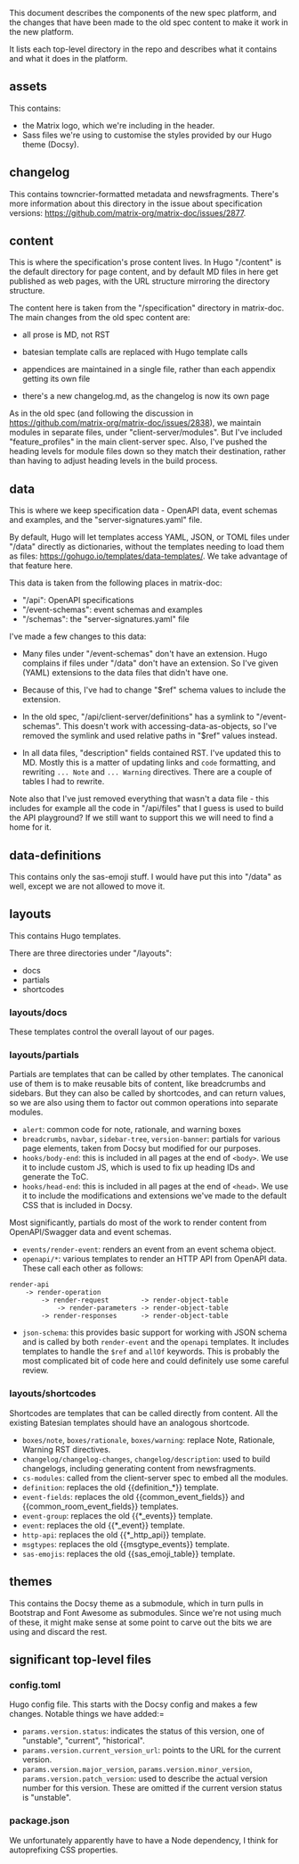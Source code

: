 
This document describes the components of the new spec platform, and the changes that have been made to the old spec content to make it work in the new platform.

It lists each top-level directory in the repo and describes what it contains and what it does in the platform.

## assets

This contains:
* the Matrix logo, which we're including in the header.
* Sass files we're using to customise the styles provided by our Hugo theme (Docsy).

## changelog

This contains towncrier-formatted metadata and newsfragments. There's more information about this directory in the issue about specification versions: https://github.com/matrix-org/matrix-doc/issues/2877.

## content

This is where the specification's prose content lives. In Hugo "/content" is the default directory for page content, and by default MD files in here get published as web pages, with the URL structure mirroring the directory structure.

The content here is taken from the "/specification" directory in matrix-doc.
The main changes from the old spec content are:

* all prose is MD, not RST

* batesian template calls are replaced with Hugo template calls

* appendices are maintained in a single file, rather than each appendix getting its own file

* there's a new changelog.md, as the changelog is now its own page

As in the old spec (and following the discussion in https://github.com/matrix-org/matrix-doc/issues/2838), we maintain modules in separate files, under "client-server/modules". But I've included "feature_profiles" in the main client-server spec. Also, I've pushed the heading levels for module files down so they match their destination, rather than having to adjust heading levels in the build process.

## data

This is where we keep specification data - OpenAPI data, event schemas and examples, and the "server-signatures.yaml" file.

By default, Hugo will let templates access YAML, JSON, or TOML files under "/data" directly as dictionaries, without the templates needing to load them as files: https://gohugo.io/templates/data-templates/. We take advantage of that feature here.

This data is taken from the following places in matrix-doc:

* "/api": OpenAPI specifications
* "/event-schemas": event schemas and examples
* "/schemas": the "server-signatures.yaml" file

I've made a few changes to this data:

* Many files under "/event-schemas" don't have an extension. Hugo complains if files under "/data" don't have an extension. So I've given (YAML) extensions to the data files that didn't have one.

* Because of this, I've had to change "$ref" schema values to include the extension.

* In the old spec, "/api/client-server/definitions" has a symlink to "/event-schemas". This doesn't work with accessing-data-as-objects, so I've removed the symlink and used relative paths in "$ref" values instead.

* In all data files, "description" fields contained RST. I've updated this to MD. Mostly this is a matter of updating links and `code` formatting, and rewriting `... Note` and `... Warning` directives. There are a couple of tables I had to rewrite.

Note also that I've just removed everything that wasn't a data file - this includes for example all the code in "/api/files" that I guess is used to build the API playground? If we still want to support this we will need to find a home for it.

## data-definitions

This contains only the sas-emoji stuff. I would have put this into "/data" as well, except we are not allowed to move it.

## layouts

This contains Hugo templates.

There are three directories under "/layouts":

* docs
* partials
* shortcodes

### layouts/docs

These templates control the overall layout of our pages.

### layouts/partials

Partials are templates that can be called by other templates. The canonical use of them is to make reusable bits of content, like breadcrumbs and sidebars. But they can also be called by shortcodes, and can return values, so we are also using them to factor out common operations into separate modules.

* `alert`: common code for note, rationale, and warning boxes
* `breadcrumbs`, `navbar`, `sidebar-tree`, `version-banner`: partials for various page elements, taken from Docsy but modified for our purposes.
* `hooks/body-end`: this is included in all pages at the end of `<body>`. We use it to include custom JS, which is used to fix up heading IDs and generate the ToC.
* `hooks/head-end`: this is included in all pages at the end of `<head>`. We use it to include the modifications and extensions we've made to the default CSS that is included in Docsy.

Most significantly, partials do most of the work to render content from OpenAPI/Swagger data and event schemas.

* `events/render-event`: renders an event from an event schema object.
* `openapi/*`: various templates to render an HTTP API from OpenAPI data. These call each other as follows:

```
render-api
    -> render-operation
        -> render-request        -> render-object-table
            -> render-parameters -> render-object-table
        -> render-responses      -> render-object-table
```

* `json-schema`: this provides basic support for working with JSON schema and is called by both `render-event` and the `openapi` templates. It includes templates to handle the `$ref` and `allOf` keywords. This is probably the most complicated bit of code here and could definitely use some careful review.

### layouts/shortcodes

Shortcodes are templates that can be called directly from content. All the existing Batesian templates should have an analogous shortcode.

* `boxes/note`, `boxes/rationale`, `boxes/warning`: replace Note, Rationale, Warning RST directives.
* `changelog/changelog-changes`, `changelog/description`: used to build changelogs, including generating content from newsfragments.
* `cs-modules`: called from the client-server spec to embed all the modules.
* `definition`: replaces the old {{definition_*}} template.
* `event-fields`: replaces the old {{common_event_fields}} and {{common_room_event_fields}} templates.
* `event-group`: replaces the old {{*_events}} template.
* `event`: replaces the old {{*_event}} template.
* `http-api`: replaces the old {{*_http_api}} template.
* `msgtypes`: replaces the old {{msgtype_events}} template.
* `sas-emojis`: replaces the old {{sas_emoji_table}} template.

## themes

This contains the Docsy theme as a submodule, which in turn pulls in Bootstrap and Font Awesome as submodules. Since we're not using much of these, it might make sense at some point to carve out the bits we are using and discard the rest.

## significant top-level files

### config.toml

Hugo config file. This starts with the Docsy config and makes a few changes. Notable things we have added:=

* `params.version.status`: indicates the status of this version, one of "unstable", "current", "historical".
* `params.version.current_version_url`: points to the URL for the  current version.
* `params.version.major_version`, `params.version.minor_version`, `params.version.patch_version`: used to describe the actual version number for this version. These are omitted if the current version status is "unstable".

### package.json

We unfortunately apparently have to have a Node dependency, I think for autoprefixing CSS properties.
